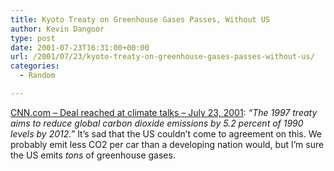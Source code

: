```yaml
---
title: Kyoto Treaty on Greenhouse Gases Passes, Without US
author: Kevin Dangoor
type: post
date: 2001-07-23T16:31:00+00:00
url: /2001/07/23/kyoto-treaty-on-greenhouse-gases-passes-without-us/
categories:
  - Random

---
```

[CNN.com &#8211; Deal reached at climate talks &#8211; July 23, 2001][1]: _&#8220;The 1997 treaty aims to reduce global carbon dioxide emissions by 5.2 percent of 1990 levels by 2012.&#8221;_ It&#8217;s sad that the US couldn&#8217;t come to agreement on this. We probably emit less CO2 per car than a developing nation would, but I&#8217;m sure the US emits _tons_ of greenhouse gases.

 [1]: http://www.cnn.com/2001/WORLD/europe/07/23/kyoto.talks/index.html